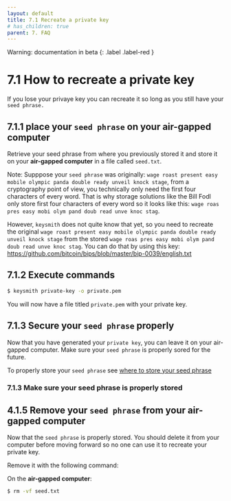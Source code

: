 ```yaml
---
layout: default
title: 7.1 Recreate a private key
# has_children: true
parent: 7. FAQ
---
```

Warning: documentation in beta
{: .label .label-red }
    
# 7.1 How to recreate a private key
 
If you lose your privaye key you can recreate it so long as you still have your `seed phrase.`


## 7.1.1 place your `seed phrase` on your air-gapped computer

Retrieve your seed phrase from where you previously stored it and store it on your **air-gapped computer** in a file called `seed.txt`.

Note: Supppose your `seed phrase` was originally: `wage roast present easy mobile olympic panda double ready unveil knock stage`, from a cryptography point of view, you technically only need the first four characters of every word. That is why storage solutions like the Bill Fodl only store first four characters of every word so it looks like this: `wage roas pres easy mobi olym pand doub read unve knoc stag`.

However, `keysmith` does not quite know that yet, so you need to recreate the original `wage roast present easy mobile olympic panda double ready unveil knock stage` from the stored `wage roas pres easy mobi olym pand doub read unve knoc stag`. You can do that by using this key: https://github.com/bitcoin/bips/blob/master/bip-0039/english.txt


## 7.1.2 Execute commands

```bash
$ keysmith private-key -o private.pem
```

You will now have a file titled `private.pem` with your private key.

## 7.1.3 Secure your `seed phrase` properly

Now that you have generated your `private key`, you can leave it on your air-gapped computer. Make sure your `seed phrase` is properly sored for the future.

To properly store your `seed phrase` see [where to store your seed phrase](../docs/safest-staking-option#1-where-to-store-your-seed-phrase)

### 7.1.3 Make sure your seed phrase is properly stored

## 4.1.5 Remove your `seed phrase` from your air-gapped computer

Now that the `seed phrase` is properly stored. You should delete it from your computer before moving forward so no one can use it to recreate your private key.  

Remove it with the following command:

On the **air-gapped computer**:

```bash
$ rm -vf seed.txt
```